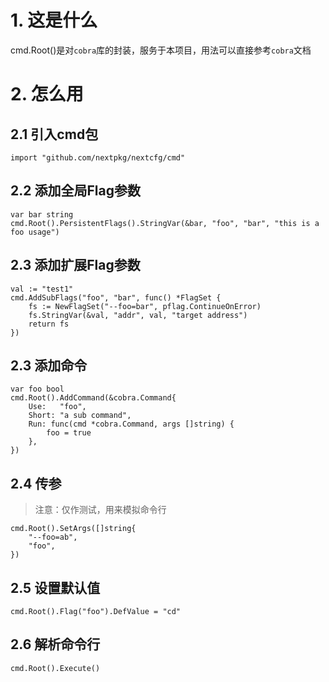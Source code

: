 # 1. 这是什么

cmd.Root()是对`cobra`库的封装，服务于本项目，用法可以直接参考`cobra`文档

# 2. 怎么用

## 2.1 引入cmd包

```
import "github.com/nextpkg/nextcfg/cmd"
```

## 2.2 添加全局Flag参数

```
var bar string
cmd.Root().PersistentFlags().StringVar(&bar, "foo", "bar", "this is a foo usage")
```

## 2.3 添加扩展Flag参数

```
val := "test1"
cmd.AddSubFlags("foo", "bar", func() *FlagSet {
    fs := NewFlagSet("--foo=bar", pflag.ContinueOnError)
    fs.StringVar(&val, "addr", val, "target address")
    return fs
})
```

## 2.3 添加命令

```
var foo bool
cmd.Root().AddCommand(&cobra.Command{
	Use:   "foo",
	Short: "a sub command",
	Run: func(cmd *cobra.Command, args []string) {
		foo = true
	},
})
```

## 2.4 传参

> 注意：仅作测试，用来模拟命令行

```
cmd.Root().SetArgs([]string{
    "--foo=ab",
    "foo",
})
```

## 2.5 设置默认值

```
cmd.Root().Flag("foo").DefValue = "cd"
```

## 2.6 解析命令行

```
cmd.Root().Execute()
```
